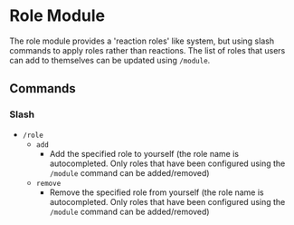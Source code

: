 # Role Module

The role module provides a 'reaction roles' like system, but using slash commands to apply roles rather than 
reactions. The list of roles that users can add to themselves can be updated using `/module`.

## Commands

### Slash

- `/role`
    - `add`
        - Add the specified role to yourself (the role name is autocompleted. Only roles that have been configured
          using the `/module` command can be added/removed)
    - `remove`
        - Remove the specified role from yourself (the role name is autocompleted. Only roles that have been configured
          using the `/module` command can be added/removed)